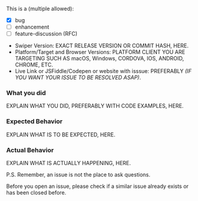 <!--

Do you want to ask a question? Are you looking for support? Stack Overflow (http://stackoverflow.com/questions/tagged/swiper) is the best place for getting support

-->

This is a (multiple allowed):
* [x] bug
* [ ] enhancement
* [ ] feature-discussion (RFC)

* Swiper Version: EXACT RELEASE VERSION OR COMMIT HASH, HERE.
* Platform/Target and Browser Versions: PLATFORM CLIENT YOU ARE TARGETING SUCH AS macOS, Windows, CORDOVA, IOS, ANDROID, CHROME, ETC.
* Live Link or JSFiddle/Codepen or website with isssue: PREFERABLY _(IF YOU WANT YOUR ISSUE TO BE RESOLVED ASAP)_.

### What you did
EXPLAIN WHAT YOU DID, PREFERABLY WITH CODE EXAMPLES, HERE.

### Expected Behavior
EXPLAIN WHAT IS TO BE EXPECTED, HERE.

### Actual Behavior
EXPLAIN WHAT IS ACTUALLY HAPPENING, HERE.

P.S. Remember, an issue is not the place to ask questions.

Before you open an issue, please check if a similar issue already exists or has been closed before.
